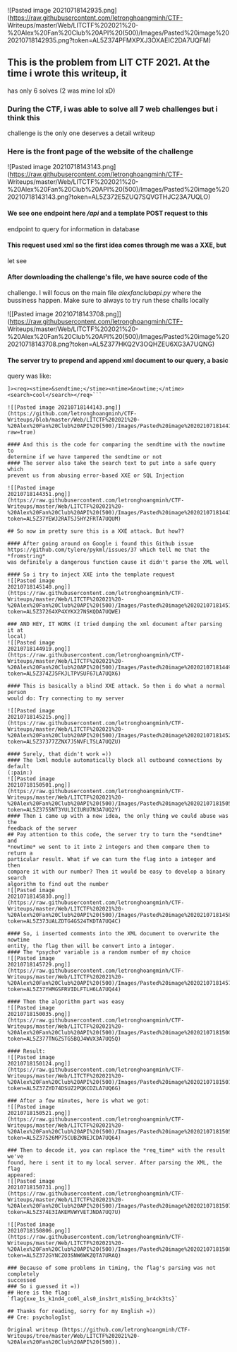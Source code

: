 ![Pasted image
20210718142935.png](https://raw.githubusercontent.com/letronghoangminh/CTF-
Writeups/master/Web/LITCTF%202021%20-%20Alex%20Fan%20Club%20API%20(500)/Images/Pasted%20image%2020210718142935.png?token=AL5Z374PFMXPXJ3OXAEIC2DA7UQFM)

## This is the problem from LIT CTF 2021. At the time i wrote this writeup, it
has only 6 solves (2 was mine lol xD)

### During the CTF, i was able to solve all 7 web challenges but i think this
challenge is the only one deserves a detail writeup

### Here is the front page of the website of the challenge

![Pasted image
20210718143143.png](https://raw.githubusercontent.com/letronghoangminh/CTF-
Writeups/master/Web/LITCTF%202021%20-%20Alex%20Fan%20Club%20API%20(500)/Images/Pasted%20image%2020210718143143.png?token=AL5Z372E5ZUQ7SQVGTHJC23A7UQLO)

#### We see one endpoint here */api*  and a template POST request to this
endpoint to query for information in database  
#### This request used xml so the first idea comes through me was a XXE, but
let see

#### After downloading the challenge's file, we have source code of the
challenge. I will focus on the main file *alexfanclubapi.py* where the
bussiness happen. Make sure to always to try run these challs locally

![[Pasted image
20210718143708.png]](https://raw.githubusercontent.com/letronghoangminh/CTF-
Writeups/master/Web/LITCTF%202021%20-%20Alex%20Fan%20Club%20API%20(500)/Images/Pasted%20image%2020210718143708.png?token=AL5Z377HKQ2V3OQHZEU6XG3A7UQNG)

#### The server try to prepend and append xml document to our query, a basic
query was like:

```
]><req><stime>&sendtime;</stime><ntime>&nowtime;</ntime><search>cool</search></req>```

![[Pasted image 20210718144143.png]](https://github.com/letronghoangminh/CTF-
Writeups/blob/master/Web/LITCTF%202021%20-%20Alex%20Fan%20Club%20API%20(500)/Images/Pasted%20image%2020210718144143.png?raw=true)

#### And this is the code for comparing the sendtime with the nowtime to
determine if we have tampered the sendtime or not  
#### The server also take the search text to put into a safe query which
prevent us from abusing error-based XXE or SQL Injection

![[Pasted image
20210718144351.png]](https://raw.githubusercontent.com/letronghoangminh/CTF-
Writeups/master/Web/LITCTF%202021%20-%20Alex%20Fan%20Club%20API%20(500)/Images/Pasted%20image%2020210718144351.png?token=AL5Z37YEWJ2RATSJ5HY2FRTA7UQUM)

## So now im pretty sure this is a XXE attack. But how??

#### After going around on Google i found this Github issue
https://github.com/tylere/pykml/issues/37 which tell me that the *fromstring*
was definitely a dangerous function cause it didn't parse the XML well

#### So i try to inject XXE into the template request  
![[Pasted image
20210718145140.png]](https://raw.githubusercontent.com/letronghoangminh/CTF-
Writeups/master/Web/LITCTF%202021%20-%20Alex%20Fan%20Club%20API%20(500)/Images/Pasted%20image%2020210718145140.png?token=AL5Z37264XP4XYKX27NSKQDA7UQWE)

### AND HEY, IT WORK (I tried dumping the xml document after parsing it at
local)  
![[Pasted image
20210718144919.png]](https://raw.githubusercontent.com/letronghoangminh/CTF-
Writeups/master/Web/LITCTF%202021%20-%20Alex%20Fan%20Club%20API%20(500)/Images/Pasted%20image%2020210718144919.png?token=AL5Z374ZJ5FKJLTPVSUF67LA7UQX6)

#### This is basically a blind XXE attack. So then i do what a normal person
would do: Try connecting to my server

![[Pasted image
20210718145215.png]](https://raw.githubusercontent.com/letronghoangminh/CTF-
Writeups/master/Web/LITCTF%202021%20-%20Alex%20Fan%20Club%20API%20(500)/Images/Pasted%20image%2020210718145215.png?token=AL5Z37377ZZNX7J5NVFLTSLA7UQZU)

#### Surely, that didn't work =))  
#### The lxml module automatically block all outbound connections by default
(:pain:)  
![[Pasted image
20210718150501.png]](https://raw.githubusercontent.com/letronghoangminh/CTF-
Writeups/master/Web/LITCTF%202021%20-%20Alex%20Fan%20Club%20API%20(500)/Images/Pasted%20image%2020210718150501.png?token=AL5Z3755NT3YULICIURU7N3A7UQ2Y)  
#### Then i came up with a new idea, the only thing we could abuse was the
feedback of the server  
## Pay attention to this code, the server try to turn the *sendtime* and
*nowtime* we sent to it into 2 integers and them compare them to return a
particular result. What if we can turn the flag into a integer and then
compare it with our number? Then it would be easy to develop a binary search
algorithm to find out the number  
![[Pasted image
20210718145830.png]](https://raw.githubusercontent.com/letronghoangminh/CTF-
Writeups/master/Web/LITCTF%202021%20-%20Alex%20Fan%20Club%20API%20(500)/Images/Pasted%20image%2020210718145830.png?token=AL5Z373UALZDTG4GS24TKDTA7UQ4C)

#### So, i inserted comments into the XML document to overwrite the nowtime
entity, the flag then will be convert into a integer.  
#### The *psycho* variable is a random number of my choice  
![[Pasted image
20210718145729.png]](https://raw.githubusercontent.com/letronghoangminh/CTF-
Writeups/master/Web/LITCTF%202021%20-%20Alex%20Fan%20Club%20API%20(500)/Images/Pasted%20image%2020210718145729.png?token=AL5Z37YHMGSFRVIDLFTLH6LA7UQ44)

#### Then the algorithm part was easy  
![[Pasted image
20210718150035.png]](https://raw.githubusercontent.com/letronghoangminh/CTF-
Writeups/master/Web/LITCTF%202021%20-%20Alex%20Fan%20Club%20API%20(500)/Images/Pasted%20image%2020210718150035.png?token=AL5Z377TNGZSTG5BQJ4WVX3A7UQ5Q)

#### Result:  
![[Pasted image
20210718150124.png]](https://raw.githubusercontent.com/letronghoangminh/CTF-
Writeups/master/Web/LITCTF%202021%20-%20Alex%20Fan%20Club%20API%20(500)/Images/Pasted%20image%2020210718150124.png?token=AL5Z37ZYD74DSUZ2PQKCDZLA7UQ6G)

### After a few minutes, here is what we got:  
![[Pasted image
20210718150521.png]](https://raw.githubusercontent.com/letronghoangminh/CTF-
Writeups/master/Web/LITCTF%202021%20-%20Alex%20Fan%20Club%20API%20(500)/Images/Pasted%20image%2020210718150521.png?token=AL5Z37526MP75CUBZKNEJCDA7UQ64)

### Then to decode it, you can replace the *req_time* with the result we've
found, here i sent it to my local server. After parsing the XML, the flag
appeared:  
![[Pasted image
20210718150731.png]](https://raw.githubusercontent.com/letronghoangminh/CTF-
Writeups/master/Web/LITCTF%202021%20-%20Alex%20Fan%20Club%20API%20(500)/Images/Pasted%20image%2020210718150731.png?token=AL5Z374E3IAKEMVWYVETJNDA7UQ7U)

![[Pasted image
20210718150806.png]](https://raw.githubusercontent.com/letronghoangminh/CTF-
Writeups/master/Web/LITCTF%202021%20-%20Alex%20Fan%20Club%20API%20(500)/Images/Pasted%20image%2020210718150806.png?token=AL5Z372GYNCZO3SNW6WKZQTA7URAQ)

### Because of some problems in timing, the flag's parsing was not completely
successed  
### So i guessed it =))  
## Here is the flag: `flag{xxe_1s_k1nd4_co0l_als0_ins3rt_m1s5ing_br4ck3ts}`

## Thanks for reading, sorry for my English =))  
## Cre: psycholog1st  

Original writeup (https://github.com/letronghoangminh/CTF-
Writeups/tree/master/Web/LITCTF%202021%20-%20Alex%20Fan%20Club%20API%20(500)).